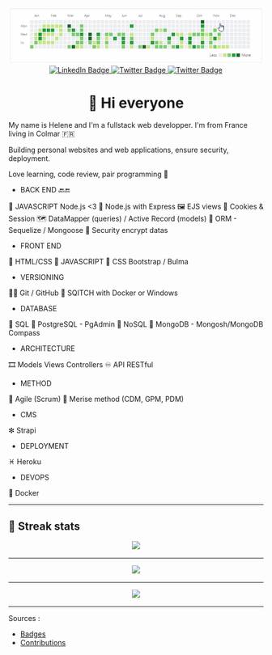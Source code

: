<div align="center"><img src='./yumicode.gif'></div>

<div id="badges" align="center">
  <a href="https://www.linkedin.com/in/helene-nguyen-yumicode/">
    <img src="https://img.shields.io/badge/LinkedIn-blue?style=for-the-badge&logo=linkedin&logoColor=white" alt="LinkedIn Badge"/>
  </a>
  <a href="https://twitter.com/_YumiCode">
    <img src="https://img.shields.io/badge/Twitter-9cf?style=for-the-badge&logo=twitter&logoColor=white" alt="Twitter Badge"/>
  </a>
  <a href="https://www.instagram.com/_yumicode/">
    <img src="https://img.shields.io/badge/Instagram-blueviolet?style=for-the-badge" alt="Twitter Badge"/>
  </a>
</div>

<h1 align="center">🌿 Hi everyone</h1>

My name is Helene and I'm a fullstack web developper. I'm from France living in Colmar 🇫🇷

Building personal websites and web applications, ensure security, deployment.

Love learning, code review, pair programming 👥

* BACK END 🔙🔚

🧩 JAVASCRIPT Node.js <3
📘 Node.js with Express
🖼 EJS views
🍪 Cookies & Session
🗺 DataMapper (queries) / Active Record (models)
🔄 ORM - Sequelize / Mongoose
🔐 Security encrypt datas

* FRONT END

🎨 HTML/CSS
🎇 JAVASCRIPT
🎀 CSS Bootstrap / Bulma

* VERSIONING

🐱‍👤 Git / GitHub
🔴 SQITCH with Docker or Windows

* DATABASE

💼 SQL
🐘 PostgreSQL - PgAdmin
📄 NoSQL
🍃 MongoDB - Mongosh/MongoDB Compass

* ARCHITECTURE

🎞 Models Views Controllers
♾ API RESTful

* METHOD

💢 Agile (Scrum)
🍒 Merise method (CDM, GPM, PDM)

* CMS

❇ Strapi

* DEPLOYMENT

♓ Heroku

* DEVOPS

🐳 Docker

<hr>

## 🍃 Streak stats

<div align="center"><img src='https://github-readme-streak-stats.herokuapp.com/?user=helene-nguyen&theme=ads-juicy-fresh'></div>

<hr>
<div align="center"><img src='https://github-readme-stats.vercel.app/api?username=helene-nguyen&hide=contribs,prs,issues&show_icons=true&theme=highcontrast'></div>

<hr>

<div align="center"><img src='https://github-readme-stats.vercel.app/api/top-langs/?username=helene-nguyen&layout=compact&theme=highcontrast'></div>

<hr>

Sources :

* [Badges](https://shields.io/category/build)
* [Contributions](https://github.com/DenverCoder1/github-readme-streak-stats)
